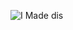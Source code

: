 ![I Made dis](https://img.memesuper.com/4501d9c1f0b424975cabc24522f21610_1000-images-about-otters-on-i-maed-dis-otter-meme_401-552.jpeg)
